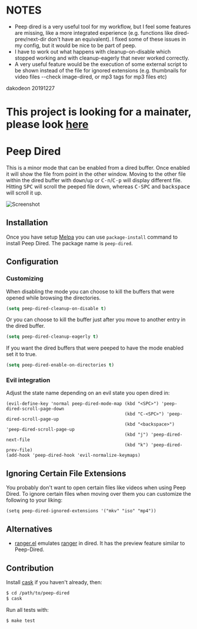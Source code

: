 # NOTES

- Peep dired is a very useful tool for my workflow, but I feel some features are missing, like a more integrated experience (e.g. functions like dired-prev/next-dir don't have an equivalent). I fixed some of these issues in my config, but it would be nice to be part of peep.
- I have to work out what happens with cleanup-on-disable which stopped working and with cleanup-eagerly that never worked correctly.
- A very useful feature would be the execution of some external script to be shown instead of the file for ignored extensions (e.g. thumbnails for video files --check image-dired, or mp3 tags for mp3 files etc)

dakodeon 20191227

# This project is looking for a mainater, please look [here](https://github.com/asok/peep-dired/issues/17)

# Peep Dired

This is a minor mode that can be enabled from a dired buffer.
Once enabled it will show the file from point in the other window.
Moving to the other file within the dired buffer with <kbd>down</kbd>/<kbd>up</kbd> or
<kbd>C-n</kbd>/<kbd>C-p</kbd> will display different file.
Hitting <kbd>SPC</kbd> will scroll the peeped file down, whereas
<kbd>C-SPC</kbd> and <kbd>backspace</kbd> will scroll it up.

![Screenshot](https://github.com/asok/peep-dired/raw/master/screenshots/peep-dired-cast.gif)

## Installation

Once you have setup [Melpa](http://melpa.milkbox.net/#/getting-started) you can use `package-install` command to install Peep Dired. The package name is `peep-dired`.

## Configuration

### Customizing

When disabling the mode you can choose to kill the buffers that were opened while browsing the directories.
```el
(setq peep-dired-cleanup-on-disable t)
```

Or you can choose to kill the buffer just after you move to another entry in the dired buffer.
```el
(setq peep-dired-cleanup-eagerly t)
```

If you want the dired buffers that were peeped to have the mode enabled set it to true.
```el
(setq peep-dired-enable-on-directories t)
```

### Evil integration
Adjust the state name depending on an evil state you open dired in:

```
(evil-define-key 'normal peep-dired-mode-map (kbd "<SPC>") 'peep-dired-scroll-page-down
                                             (kbd "C-<SPC>") 'peep-dired-scroll-page-up
                                             (kbd "<backspace>") 'peep-dired-scroll-page-up
                                             (kbd "j") 'peep-dired-next-file
                                             (kbd "k") 'peep-dired-prev-file)
(add-hook 'peep-dired-hook 'evil-normalize-keymaps)
```

## Ignoring Certain File Extensions

You probably don't want to open certain files like videos when using Peep Dired. To ignore certain files when moving over them you can customize the following to your liking:

```
(setq peep-dired-ignored-extensions '("mkv" "iso" "mp4"))
```

## Alternatives

* [ranger.el](https://github.com/ralesi/ranger.el) emulates [ranger](http://ranger.nongnu.org/) in dired. It has the preview feature similar to Peep-Dired.

## Contribution

Install [cask](https://github.com/rejeep/cask.el) if you haven't already, then:

```bash
$ cd /path/to/peep-dired
$ cask
```

Run all tests with:

```bash
$ make test
```
